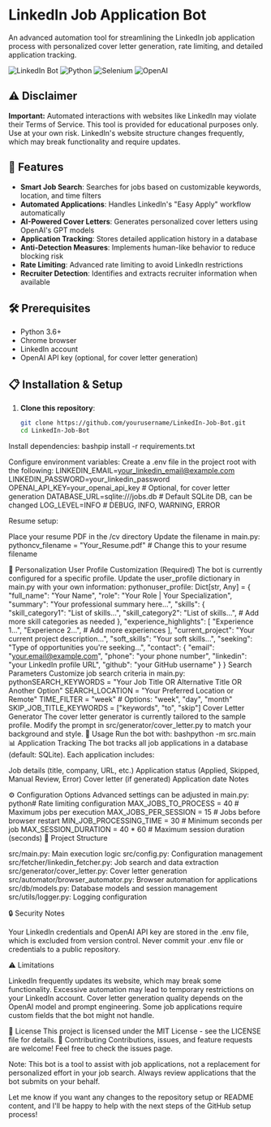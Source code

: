 # LinkedIn Job Application Bot

An advanced automation tool for streamlining the LinkedIn job application process with personalized cover letter generation, rate limiting, and detailed application tracking.

![LinkedIn Bot](https://img.shields.io/badge/LinkedIn-Bot-0077B5?style=for-the-badge&logo=linkedin&logoColor=white) ![Python](https://img.shields.io/badge/Python-3.6+-3776AB?style=for-the-badge&logo=python&logoColor=white) ![Selenium](https://img.shields.io/badge/Selenium-Automation-43B02A?style=for-the-badge&logo=selenium&logoColor=white) ![OpenAI](https://img.shields.io/badge/OpenAI-Integration-412991?style=for-the-badge&logo=openai&logoColor=white)

## ⚠️ Disclaimer

**Important:** Automated interactions with websites like LinkedIn may violate their Terms of Service. This tool is provided for educational purposes only. Use at your own risk. LinkedIn's website structure changes frequently, which may break functionality and require updates.

## 🌟 Features

- **Smart Job Search**: Searches for jobs based on customizable keywords, location, and time filters
- **Automated Applications**: Handles LinkedIn's "Easy Apply" workflow automatically
- **AI-Powered Cover Letters**: Generates personalized cover letters using OpenAI's GPT models
- **Application Tracking**: Stores detailed application history in a database
- **Anti-Detection Measures**: Implements human-like behavior to reduce blocking risk
- **Rate Limiting**: Advanced rate limiting to avoid LinkedIn restrictions
- **Recruiter Detection**: Identifies and extracts recruiter information when available

## 🛠️ Prerequisites

- Python 3.6+
- Chrome browser
- LinkedIn account
- OpenAI API key (optional, for cover letter generation)

## 📋 Installation & Setup

1. **Clone this repository**:
   ```bash
   git clone https://github.com/yourusername/LinkedIn-Job-Bot.git
   cd LinkedIn-Job-Bot

Install dependencies:
bashpip install -r requirements.txt

Configure environment variables:
Create a .env file in the project root with the following:
LINKEDIN_EMAIL=your_linkedin_email@example.com
LINKEDIN_PASSWORD=your_linkedin_password
OPENAI_API_KEY=your_openai_api_key  # Optional, for cover letter generation
DATABASE_URL=sqlite:///jobs.db  # Default SQLite DB, can be changed
LOG_LEVEL=INFO  # DEBUG, INFO, WARNING, ERROR

Resume setup:

Place your resume PDF in the /cv directory
Update the filename in main.py:
pythoncv_filename = "Your_Resume.pdf"  # Change this to your resume filename




🔧 Personalization
User Profile Customization (Required)
The bot is currently configured for a specific profile. Update the user_profile dictionary in main.py with your own information:
pythonuser_profile: Dict[str, Any] = {
    "full_name": "Your Name",
    "role": "Your Role | Your Specialization",
    "summary": "Your professional summary here...",
    "skills": {
        "skill_category1": "List of skills...",
        "skill_category2": "List of skills...",
        # Add more skill categories as needed
    },
    "experience_highlights": [
        "Experience 1...",
        "Experience 2...",
        # Add more experiences
    ],
    "current_project": "Your current project description...",
    "soft_skills": "Your soft skills...",
    "seeking": "Type of opportunities you're seeking...",
    "contact": {
        "email": "your.email@example.com",
        "phone": "your phone number",
        "linkedin": "your LinkedIn profile URL",
        "github": "your GitHub username"
    }
}
Search Parameters
Customize job search criteria in main.py:
pythonSEARCH_KEYWORDS = "Your Job Title OR Alternative Title OR Another Option"
SEARCH_LOCATION = "Your Preferred Location or Remote"
TIME_FILTER = "week"  # Options: "week", "day", "month"
SKIP_JOB_TITLE_KEYWORDS = ["keywords", "to", "skip"]
Cover Letter Generator
The cover letter generator is currently tailored to the sample profile. Modify the prompt in src/generator/cover_letter.py to match your background and style.
🚀 Usage
Run the bot with:
bashpython -m src.main
📊 Application Tracking
The bot tracks all job applications in a database (default: SQLite). Each application includes:

Job details (title, company, URL, etc.)
Application status (Applied, Skipped, Manual Review, Error)
Cover letter (if generated)
Application date
Notes

⚙️ Configuration Options
Advanced settings can be adjusted in main.py:
python# Rate limiting configuration
MAX_JOBS_TO_PROCESS = 40  # Maximum jobs per execution
MAX_JOBS_PER_SESSION = 15  # Jobs before browser restart
MIN_JOB_PROCESSING_TIME = 30  # Minimum seconds per job
MAX_SESSION_DURATION = 40 * 60  # Maximum session duration (seconds)
📂 Project Structure

src/main.py: Main execution logic
src/config.py: Configuration management
src/fetcher/linkedin_fetcher.py: Job search and data extraction
src/generator/cover_letter.py: Cover letter generation
src/automator/browser_automator.py: Browser automation for applications
src/db/models.py: Database models and session management
src/utils/logger.py: Logging configuration

🔒 Security Notes

Your LinkedIn credentials and OpenAI API key are stored in the .env file, which is excluded from version control.
Never commit your .env file or credentials to a public repository.

⚠️ Limitations

LinkedIn frequently updates its website, which may break some functionality.
Excessive automation may lead to temporary restrictions on your LinkedIn account.
Cover letter generation quality depends on the OpenAI model and prompt engineering.
Some job applications require custom fields that the bot might not handle.

📜 License
This project is licensed under the MIT License - see the LICENSE file for details.
🤝 Contributing
Contributions, issues, and feature requests are welcome! Feel free to check the issues page.

Note: This bot is a tool to assist with job applications, not a replacement for personalized effort in your job search. Always review applications that the bot submits on your behalf.

Let me know if you want any changes to the repository setup or README content, and I'll be happy to help with the next steps of the GitHub setup process!
